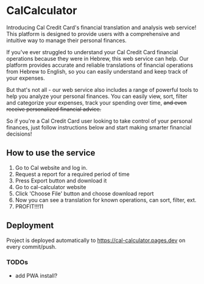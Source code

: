 # CalCalculator

Introducing Cal Credit Card's financial translation and analysis web service! This platform is designed to provide users with a comprehensive and intuitive way to manage their personal finances.

If you've ever struggled to understand your Cal Credit Card financial operations because they were in Hebrew, this web service can help. Our platform provides accurate and reliable translations of financial operations from Hebrew to English, so you can easily understand and keep track of your expenses.

But that's not all - our web service also includes a range of powerful tools to help you analyze your personal finances. You can easily view, sort, filter and categorize your expenses, track your spending over time, ~~and even receive personalized financial advice.~~

So if you're a Cal Credit Card user looking to take control of your personal finances, just follow instructions below and start making smarter financial decisions!

## How to use the service
1. Go to Cal website and log in.
2. Request a report for a required period of time
3. Press Export button and download it
4. Go to cal-calculator website
5. Click 'Choose File' button and choose download report
6. Now you can see a translation for known operations, can sort, filter, ext.
7. PROFIT!!!11

## Deployment

Project is deployed automatically to https://cal-calculator.pages.dev on every commit/push.

### TODOs
- add PWA install?
